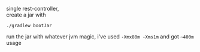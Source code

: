 single rest-controller,  
create a jar with

```
./gradlew bootJar
```


run the jar with whatever jvm magic, i've used `-Xmx80m -Xms1m` and got `~400m` usage
